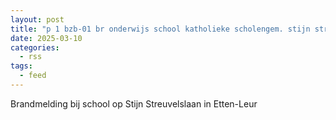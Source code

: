 ```yaml
---
layout: post
title: "p 1 bzb-01 br onderwijs school katholieke scholengem. stijn streuvelslaan etten-leur 203093 203432"
date: 2025-03-10
categories: 
  - rss
tags: 
  - feed
---
```


Brandmelding bij school op Stijn Streuvelslaan in Etten-Leur

